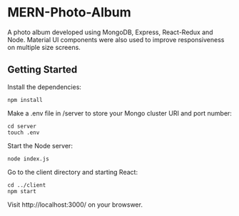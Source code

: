 # MERN-Photo-Album

A photo album developed using MongoDB, Express, React-Redux and Node. Material UI components were also used to improve responsiveness on multiple size screens.

## Getting Started

Install the dependencies:

```
npm install
```
Make a .env file in /server to store your Mongo cluster URI and port number:

```
cd server
touch .env
```
Start the Node server:

```
node index.js
```
Go to the client directory and starting React:

```
cd ../client
npm start
```
Visit http://localhost:3000/ on your browswer.


